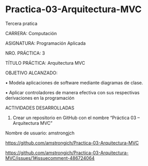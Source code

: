 # Practica-03-Arquitectura-MVC

Tercera pratica

CARRERA: Computación

ASIGNATURA: Programación Aplicada

NRO. PRÁCTICA:	3

TÍTULO PRÁCTICA: Arquitectura MVC

OBJETIVO ALCANZADO: 

•	Modela aplicaciones de software mediante diagramas de clase. 

•	Aplicar controladores de manera efectiva con sus respectivas derivaciones en la programación

ACTIVIDADES DESARROLLADAS

1. Crear un repositorio en GitHub con el nombre “Práctica 03 – Arquitectura MVC” 

Nombre de usuario: amstrongjch

https://github.com/amstrongjch/Practica-03-Arquitectura-MVC

https://github.com/amstrongjch/Practica-03-Arquitectura-MVC/issues/1#issuecomment-486724064

